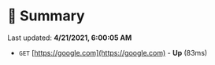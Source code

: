 # 📖 Summary
Last updated: **4/21/2021, 6:00:05 AM**

- `GET` [https://google.com](https://google.com) - **Up** (83ms)
